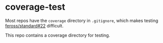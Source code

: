 # coverage-test

Most repos have the `coverage` directory in `.gitignore`, which makes testing [feross/standard#22](https://github.com/feross/standard/issues/22) difficult.

This repo contains a coverage directory for testing.
